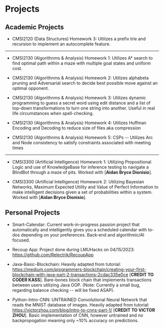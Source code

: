 # Projects

## Academic Projects

- CMSI2120 (Data Structures) Homework 3: Utilizes a prefix trie and recursion to implement an autocomplete feature.

---

- CMSI2130 (Algorithnms & Analysis) Homework 1: Utilizes A\* search to find optimal path within a maze with multiple goal states and uniform cost.

- CMSI2130 (Algorithnms & Analysis) Homework 2: Utilizes alphabeta pruning and Adversarial search to decide best possible move against an optimal opponent.

- CMSI2130 (Algorithnms & Analysis) Homework 3: Utilizes dynamic programming to guess a secret word using edit distance and a list of top-down transformations to turn one string into another. Useful in real life circumstances when spell-checking.

- CMSI2130 (Algorithnms & Analysis) Homework 4: Utilizes Huffman Encoding and Decoding to reduce size of files aka compression

- CMSI2130 (Algorithnms & Analysis) Homework 5: CSPs -- Utilizes Arc and Node consistency to satisfy constraints associated with meeting times

---

- CMSI3300 (Artificial Intelligence) Homework 1: Utilizing Propositional Logic and use of KnowledgeBase for inference testing to navigate a BlindBot through a maze of pits. Worked with [**Aidan Bryce Dionisio**].

- CMSI3300 (Artificial Intelligence) Homework 2: Utilizing Bayesian Networks, Maximum Expected Utility and Value of Perfect Information to make intelligent decisions given a set of probabilities within a system. Worked with [**Aidan Bryce Dionisio**].

## Personal Projects

- Smart-Calendar: Current work-in-progress passion project that automatically and intelligently gives you a scheduled calendar with to-dos depending on your preferences. Back-end and algorithmic/AI focused.

- Recoup App: Project done during LMUHacks on 04/15/2023: https://github.com/Relectrik/RecoupApp

- Java-Basic-Blockchain: Heavily adapted from tutorial: https://medium.com/programmers-blockchain/creating-your-first-blockchain-with-java-part-2-transactions-2cdac335e0ce [**CREDIT TO CODER KASS**]. Bare-bones block chain that implements transactions between users utilizing Java OOP. (Note: Currently a small bug, regarding balance checking -- will be fixed ASAP).

- Python-Intro-CNN: UNTRAINED Convolutional Neural Network that reads the MNIST database of images. Heavily adapted from tutorial: https://victorzhou.com/blog/intro-to-cnns-part-1/ [**CREDIT TO VICTOR ZHOU**]. Basic implementation of CNN, however untrained and no backpropogation meaning only ~10% accuracy on predictions.